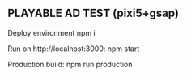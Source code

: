 ## PLAYABLE AD TEST (pixi5+gsap)

Deploy environment
npm i

Run on http://localhost:3000:
npm start

Production build:
npm run production

